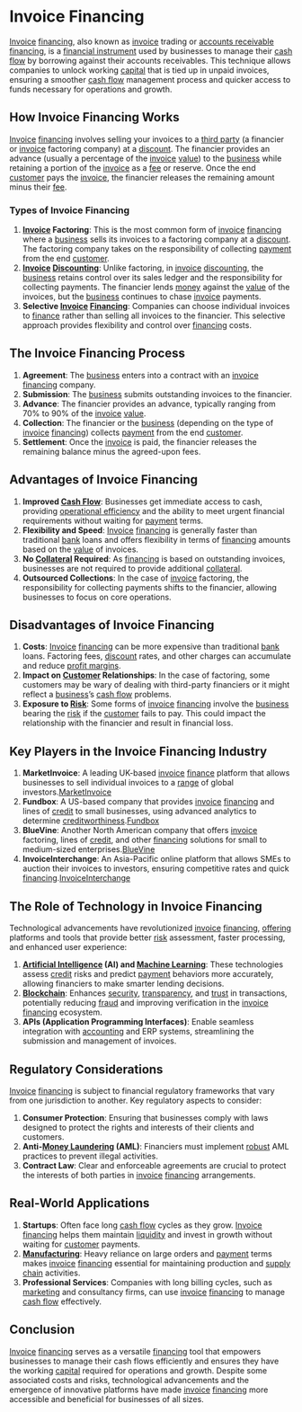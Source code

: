 # Invoice Financing

[Invoice](../i/invoice.md) [financing](../f/financing.md), also known as [invoice](../i/invoice.md) trading or [accounts receivable financing](../a/accounts_receivable_financing.md), is a [financial instrument](../f/financial_instrument.md) used by businesses to manage their [cash flow](../c/cash_flow.md) by borrowing against their accounts receivables. This technique allows companies to unlock working [capital](../c/capital.md) that is tied up in unpaid invoices, ensuring a smoother [cash flow](../c/cash_flow.md) management process and quicker access to funds necessary for operations and growth.

## How Invoice Financing Works

[Invoice](../i/invoice.md) [financing](../f/financing.md) involves selling your invoices to a [third party](../t/third_party.md) (a financier or [invoice](../i/invoice.md) factoring company) at a [discount](../d/discount.md). The financier provides an advance (usually a percentage of the [invoice](../i/invoice.md) [value](../v/value.md)) to the [business](../b/business.md) while retaining a portion of the [invoice](../i/invoice.md) as a [fee](../f/fee.md) or reserve. Once the end [customer](../c/customer.md) pays the [invoice](../i/invoice.md), the financier releases the remaining amount minus their [fee](../f/fee.md).

### Types of Invoice Financing

1. **[Invoice](../i/invoice.md) Factoring**: This is the most common form of [invoice](../i/invoice.md) [financing](../f/financing.md) where a [business](../b/business.md) sells its invoices to a factoring company at a [discount](../d/discount.md). The factoring company takes on the responsibility of collecting [payment](../p/payment.md) from the end [customer](../c/customer.md).
2. **[Invoice](../i/invoice.md) [Discounting](../d/discounting.md)**: Unlike factoring, in [invoice](../i/invoice.md) [discounting](../d/discounting.md), the [business](../b/business.md) retains control over its sales ledger and the responsibility for collecting payments. The financier lends [money](../m/money.md) against the [value](../v/value.md) of the invoices, but the [business](../b/business.md) continues to chase [invoice](../i/invoice.md) payments.
3. **Selective [Invoice](../i/invoice.md) [Financing](../f/financing.md)**: Companies can choose individual invoices to [finance](../f/finance.md) rather than selling all invoices to the financier. This selective approach provides flexibility and control over [financing](../f/financing.md) costs.

## The Invoice Financing Process

1. **Agreement**: The [business](../b/business.md) enters into a contract with an [invoice](../i/invoice.md) [financing](../f/financing.md) company.
2. **Submission**: The [business](../b/business.md) submits outstanding invoices to the financier.
3. **Advance**: The financier provides an advance, typically ranging from 70% to 90% of the [invoice](../i/invoice.md) [value](../v/value.md).
4. **Collection**: The financier or the [business](../b/business.md) (depending on the type of [invoice](../i/invoice.md) [financing](../f/financing.md)) collects [payment](../p/payment.md) from the end [customer](../c/customer.md).
5. **Settlement**: Once the [invoice](../i/invoice.md) is paid, the financier releases the remaining balance minus the agreed-upon fees.

## Advantages of Invoice Financing

1. **Improved [Cash Flow](../c/cash_flow.md)**: Businesses get immediate access to cash, providing [operational efficiency](../o/operational_efficiency_in_trading.md) and the ability to meet urgent financial requirements without waiting for [payment](../p/payment.md) terms.
2. **Flexibility and Speed**: [Invoice](../i/invoice.md) [financing](../f/financing.md) is generally faster than traditional [bank](../b/bank.md) loans and offers flexibility in terms of [financing](../f/financing.md) amounts based on the [value](../v/value.md) of invoices.
3. **No [Collateral](../c/collateral.md) Required**: As [financing](../f/financing.md) is based on outstanding invoices, businesses are not required to provide additional [collateral](../c/collateral.md).
4. **Outsourced Collections**: In the case of [invoice](../i/invoice.md) factoring, the responsibility for collecting payments shifts to the financier, allowing businesses to focus on core operations.

## Disadvantages of Invoice Financing

1. **Costs**: [Invoice](../i/invoice.md) [financing](../f/financing.md) can be more expensive than traditional [bank](../b/bank.md) loans. Factoring fees, [discount](../d/discount.md) rates, and other charges can accumulate and reduce [profit margins](../p/profit_margins_in_trading.md).
2. **Impact on [Customer](../c/customer.md) Relationships**: In the case of factoring, some customers may be wary of dealing with third-party financiers or it might reflect a [business](../b/business.md)’s [cash flow](../c/cash_flow.md) problems.
3. **Exposure to [Risk](../r/risk.md)**: Some forms of [invoice](../i/invoice.md) [financing](../f/financing.md) involve the [business](../b/business.md) bearing the [risk](../r/risk.md) if the [customer](../c/customer.md) fails to pay. This could impact the relationship with the financier and result in financial loss.

## Key Players in the Invoice Financing Industry

1. **MarketInvoice**: A leading UK-based [invoice](../i/invoice.md) [finance](../f/finance.md) platform that allows businesses to sell individual invoices to a [range](../r/range.md) of global investors.[MarketInvoice](https://www.marketinvoice.com)
2. **Fundbox**: A US-based company that provides [invoice](../i/invoice.md) [financing](../f/financing.md) and lines of [credit](../c/credit.md) to small businesses, using advanced analytics to determine [creditworthiness](../c/creditworthiness.md).[Fundbox](https://fundbox.com)
3. **BlueVine**: Another North American company that offers [invoice](../i/invoice.md) factoring, lines of [credit](../c/credit.md), and other [financing](../f/financing.md) solutions for small to medium-sized enterprises.[BlueVine](https://www.bluevine.com)
4. **InvoiceInterchange**: An Asia-Pacific online platform that allows SMEs to auction their invoices to investors, ensuring competitive rates and quick [financing](../f/financing.md).[InvoiceInterchange](https://www.invoiceinterchange.com)

## The Role of Technology in Invoice Financing

Technological advancements have revolutionized [invoice](../i/invoice.md) [financing](../f/financing.md), [offering](../o/offering.md) platforms and tools that provide better [risk](../r/risk.md) assessment, faster processing, and enhanced user experience:

1. **[Artificial Intelligence](../a/artificial_intelligence_in_trading.md) (AI) and [Machine Learning](../m/machine_learning.md)**: These technologies assess [credit](../c/credit.md) risks and predict [payment](../p/payment.md) behaviors more accurately, allowing financiers to make smarter lending decisions.
2. **[Blockchain](../b/blockchain_in_trading.md)**: Enhances [security](../s/security.md), [transparency](../t/transparency.md), and [trust](../t/trust.md) in transactions, potentially reducing [fraud](../f/fraud.md) and improving verification in the [invoice](../i/invoice.md) [financing](../f/financing.md) ecosystem.
3. **APIs (Application Programming Interfaces)**: Enable seamless integration with [accounting](../a/accounting.md) and ERP systems, streamlining the submission and management of invoices.

## Regulatory Considerations

[Invoice](../i/invoice.md) [financing](../f/financing.md) is subject to financial regulatory frameworks that vary from one jurisdiction to another. Key regulatory aspects to consider:

1. **Consumer Protection**: Ensuring that businesses comply with laws designed to protect the rights and interests of their clients and customers.
2. **Anti-[Money Laundering](../m/money_laundering.md) (AML)**: Financiers must implement [robust](../r/robust.md) AML practices to prevent illegal activities.
3. **Contract Law**: Clear and enforceable agreements are crucial to protect the interests of both parties in [invoice](../i/invoice.md) [financing](../f/financing.md) arrangements.

## Real-World Applications

1. **Startups**: Often face long [cash flow](../c/cash_flow.md) cycles as they grow. [Invoice](../i/invoice.md) [financing](../f/financing.md) helps them maintain [liquidity](../l/liquidity.md) and invest in growth without waiting for [customer](../c/customer.md) payments.
2. **[Manufacturing](../m/manufacturing.md)**: Heavy reliance on large orders and [payment](../p/payment.md) terms makes [invoice](../i/invoice.md) [financing](../f/financing.md) essential for maintaining production and [supply chain](../s/supply_chain.md) activities.
3. **Professional Services**: Companies with long billing cycles, such as [marketing](../m/marketing.md) and consultancy firms, can use [invoice](../i/invoice.md) [financing](../f/financing.md) to manage [cash flow](../c/cash_flow.md) effectively.

## Conclusion

[Invoice](../i/invoice.md) [financing](../f/financing.md) serves as a versatile [financing](../f/financing.md) tool that empowers businesses to manage their cash flows efficiently and ensures they have the working [capital](../c/capital.md) required for operations and growth. Despite some associated costs and risks, technological advancements and the emergence of innovative platforms have made [invoice](../i/invoice.md) [financing](../f/financing.md) more accessible and beneficial for businesses of all sizes.